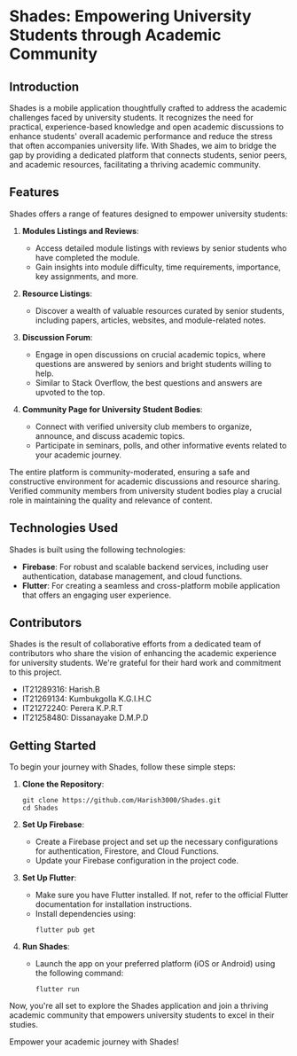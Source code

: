 # Shades: Empowering University Students through Academic Community

## Introduction

Shades is a mobile application thoughtfully crafted to address the academic challenges faced by university students. It recognizes the need for practical, experience-based knowledge and open academic discussions to enhance students' overall academic performance and reduce the stress that often accompanies university life. With Shades, we aim to bridge the gap by providing a dedicated platform that connects students, senior peers, and academic resources, facilitating a thriving academic community.

## Features

Shades offers a range of features designed to empower university students:

1. **Modules Listings and Reviews**:

   - Access detailed module listings with reviews by senior students who have completed the module.
   - Gain insights into module difficulty, time requirements, importance, key assignments, and more.

2. **Resource Listings**:

   - Discover a wealth of valuable resources curated by senior students, including papers, articles, websites, and module-related notes.

3. **Discussion Forum**:

   - Engage in open discussions on crucial academic topics, where questions are answered by seniors and bright students willing to help.
   - Similar to Stack Overflow, the best questions and answers are upvoted to the top.

4. **Community Page for University Student Bodies**:
   - Connect with verified university club members to organize, announce, and discuss academic topics.
   - Participate in seminars, polls, and other informative events related to your academic journey.

The entire platform is community-moderated, ensuring a safe and constructive environment for academic discussions and resource sharing. Verified community members from university student bodies play a crucial role in maintaining the quality and relevance of content.

## Technologies Used

Shades is built using the following technologies:

- **Firebase**: For robust and scalable backend services, including user authentication, database management, and cloud functions.
- **Flutter**: For creating a seamless and cross-platform mobile application that offers an engaging user experience.

## Contributors

Shades is the result of collaborative efforts from a dedicated team of contributors who share the vision of enhancing the academic experience for university students. We're grateful for their hard work and commitment to this project.

- IT21289316: Harish.B </br>
- IT21269134: Kumbukgolla K.G.I.H.C </br>
- IT21272240: Perera K.P.R.T </br>
- IT21258480: Dissanayake D.M.P.D </br>

## Getting Started

To begin your journey with Shades, follow these simple steps:

1. **Clone the Repository**:

   ```
   git clone https://github.com/Harish3000/Shades.git
   cd Shades
   ```

2. **Set Up Firebase**:

   - Create a Firebase project and set up the necessary configurations for authentication, Firestore, and Cloud Functions.
   - Update your Firebase configuration in the project code.

3. **Set Up Flutter**:

   - Make sure you have Flutter installed. If not, refer to the official Flutter documentation for installation instructions.
   - Install dependencies using:
     ```
     flutter pub get
     ```

4. **Run Shades**:
   - Launch the app on your preferred platform (iOS or Android) using the following command:
     ```
     flutter run
     ```

Now, you're all set to explore the Shades application and join a thriving academic community that empowers university students to excel in their studies.

Empower your academic journey with Shades!
